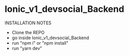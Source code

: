 # Ionic_v1_devsocial_Backend

INSTALLATION NOTES

- Clone the REPO
- go inside Ionic_v1_devsocial_Backend
- run "npm i" or "npm install"
- run "yarn dev" 
